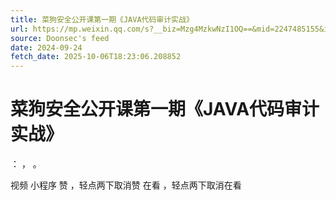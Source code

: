 ```yaml
---
title: 菜狗安全公开课第一期《JAVA代码审计实战》
url: https://mp.weixin.qq.com/s?__biz=Mzg4MzkwNzI1OQ==&mid=2247485155&idx=1&sn=d7e0cf2fa241e0e7e6cdadc6ef098ea1
source: Doonsec's feed
date: 2024-09-24
fetch_date: 2025-10-06T18:23:06.208852
---
```


# 菜狗安全公开课第一期《JAVA代码审计实战》

：
，
。

视频
小程序
赞
，轻点两下取消赞
在看
，轻点两下取消在看